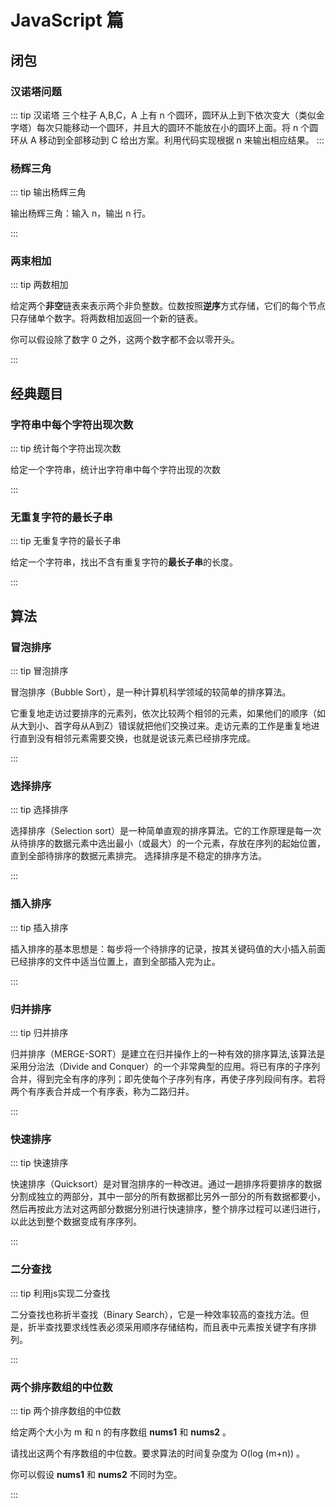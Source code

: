 # JavaScript 篇
## 闭包

### 汉诺塔问题

::: tip 汉诺塔
三个柱子 A,B,C，A 上有 n 个圆环，圆环从上到下依次变大（类似金字塔）每次只能移动一个圆环，并且大的圆环不能放在小的圆环上面。将 n 个圆环从 A 移动到全部移动到 C 给出方案。利用代码实现根据 n 来输出相应结果。
:::

<hideShow>
<template slot="example">

n = 1

    A -----> C

n = 2

    A -----> B
    A -----> C
    B -----> C

</template>
<template slot="answer">

```javascript
function move(n, a, b, c) {
  if (n === 1) {
    return console.log(a, ' ----->', c)
  }
  move(n - 1, a, c, b)
  move(1, a, b, c)
  move(n - 1, b, a, c)
}
move(3, 'A', 'B', 'C')
```

</template>
</hideShow>

### 杨辉三角
::: tip 输出杨辉三角

输出杨辉三角：输入 n，输出 n 行。

:::


<hideShow>
<template slot="example">

n = 1

    1

n = 3

    1
    1, 1
    1, 2, 1

</template>
<template slot="answer">

```javascript
function triangle(n) {
  let list = [1]
  let num = 0
  while (num < n) {
    console.log(list)
    const arr = []
    num++

    list.push(0)
    list.reduce((a, b, key) => {
      arr[key] = a + b
      return b
    }, 0)
    list = arr
  }
}
triangle(15)
```

</template>
</hideShow>

### 两束相加

::: tip 两数相加

给定两个**非空**链表来表示两个非负整数。位数按照**逆序**方式存储，它们的每个节点只存储单个数字。将两数相加返回一个新的链表。

你可以假设除了数字 0 之外，这两个数字都不会以零开头。

:::

<hideShow>
<template slot="example">

```
输入：(2 -> 4 -> 3) + (5 -> 6 -> 4)
输出：7 -> 0 -> 8
原因：342 + 465 = 807
```

输入输出格式： （链表）

```javascript
function ListNode(val) {
  this.val = val
  this.next = null
}
l1: {"val":2,"next":{"val":4,"next": {"val": 3,"next":null}}}
l2: {"val":5,"next":{"val":6,"next": {"val": 4,"next":null}}}

输出：{"val":7,"next":{"val":0,"next": {"val": ,"next":null}}}

```



</template>
<template slot="answer">

```javascript
var addTwoNumbers = function(l1, l2, num = 0) {
  let a = l1.val ? l1.val : 0
  let b = l2.val ? l2.val : 0
  let n = a + b + num
  let node = new ListNode(n % 10)
  if (!l1.next && !l2.next) {
    if (n >= 10) {
      node.next = new ListNode(1)
    }
    return node
  }
  node.next = addTwoNumbers( l1.next ? l1.next : {}, l2.next ? l2.next : {}, (n>9?1:0))
  return node
}
addTwoNumbers(l1, l2)
```

</template>
</hideShow>

## 经典题目

### 字符串中每个字符出现次数

::: tip 统计每个字符出现次数

给定一个字符串，统计出字符串中每个字符出现的次数

:::
<hideShow>
<template slot="example">

str = '1122qqqe'

    1: 2,
    2: 2,
    q: 3,
    e: 1

</template>
<template slot="answer">

```javascript
let str = '1234qwer*)('
const obj = Array.prototype.reduce.call(str, (a, b) => {
  a[b] ? a[b]++ : a[b] = 1
  return a
}, {})
console.log(obj)
```

</template>
</hideShow>

### 无重复字符的最长子串

::: tip 无重复字符的最长子串

给定一个字符串，找出不含有重复字符的**最长子串**的长度。

:::
<hideShow>
<template slot="example">

```
输入: "abcabcbb"
输出: 3 
解释: 无重复字符的最长子串是 "abc"，其长度为 3。
```

</template>
<template slot="answer">

```javascript
const str = 'abcabcd '
var lengthOfLongestSubstring = function(s) {
  let max = 0
  let [l, r] = [0, 0]
  for (let i = 0; i < s.length; i++) {
    if (s.slice(l, r).includes(s[i])) l += s.slice(l, r).indexOf(s[i]) + 1
    r++
    if (s.slice(l, r).length > max) max = s.slice(l, r).length
  }
  return max
}
console.log(lengthOfLongestSubstring(str))
```

</template>
</hideShow>

## 算法

### 冒泡排序

::: tip 冒泡排序

冒泡排序（Bubble Sort），是一种计算机科学领域的较简单的排序算法。

它重复地走访过要排序的元素列，依次比较两个相邻的元素，如果他们的顺序（如从大到小、首字母从A到Z）错误就把他们交换过来。走访元素的工作是重复地进行直到没有相邻元素需要交换，也就是说该元素已经排序完成。

:::

<hideShow>
<template slot="example">

`<无>`

</template>
<template slot="answer">

```javascript
/**
 * 冒泡排序
 */
function bubbleSort(arr) {
  for (let i = 0; i < arr.length - 1; i++) {
    for (let j = 0; j < arr.length - i - 1; j++) {
      [arr[j], arr[j + 1]] =
        arr[j] > arr[j + 1] 
          ? [arr[j + 1], arr[j]] : [arr[j], arr[j + 1]]
    }
  }
  return arr
}
```

</template>
</hideShow>

### 选择排序

::: tip 选择排序

选择排序（Selection sort）是一种简单直观的排序算法。它的工作原理是每一次从待排序的数据元素中选出最小（或最大）的一个元素，存放在序列的起始位置，直到全部待排序的数据元素排完。 选择排序是不稳定的排序方法。

:::

<hideShow>
<template slot="example">

`<无>`

</template>
<template slot="answer">

```javascript
/**
 * 选择排序
 */
function selectionSort(arr) {
  for (let i = 0; i < arr.length - 1; i++) {
    for (let j = i + 1; j < arr.length; j++) {
      [arr[i], arr[j]] = arr[i] > arr[j] ? [arr[j], arr[i]] : [arr[i], arr[j]]
    }
  }
  return arr
}
```

</template>
</hideShow>

### 插入排序

::: tip 插入排序

插入排序的基本思想是：每步将一个待排序的记录，按其关键码值的大小插入前面已经排序的文件中适当位置上，直到全部插入完为止。

:::

<hideShow>
<template slot="example">

`<无>`

</template>
<template slot="answer">

```javascript
/**
 * 插入排序
 */
function insertSort(arr) {
  let tem,j
  for(let i = 0; i<arr.length; i++){
    j = i
    tem = arr[i]
    while(j>0&& arr[j-1]>tem){
      arr[j] = arr[j -1]
      j--
    }
    arr[j] = tem
  }
  return arr
}
```

</template>
</hideShow>

### 归并排序

::: tip 归并排序

归并排序（MERGE-SORT）是建立在归并操作上的一种有效的排序算法,该算法是采用分治法（Divide and Conquer）的一个非常典型的应用。将已有序的子序列合并，得到完全有序的序列；即先使每个子序列有序，再使子序列段间有序。若将两个有序表合并成一个有序表，称为二路归并。

:::

<hideShow>
<template slot="example">

`<无>`

</template>
<template slot="answer">

```javascript
/**
 * 归并排序
 */
function mergeSort(arr) {
  if (arr.length <= 1) return arr
  const left = mergeSort(arr.splice(0, parseInt(arr.length / 2)))
  const right = mergeSort(arr)
  return ((left, right) => {
    let [l, r, result] = [0, 0, []]
    while (l < left.length && r < right.length) {
      if (left[l] < right[r]) {
        result.push(left[l])
        l += 1
      } else {
        result.push(right[r])
        r += 1
      }
    }
    result.push(...left.slice(l))
    result.push(...right.slice(r))
    return result
  })(left, right)
}
```

</template>
</hideShow>

### 快速排序

::: tip 快速排序

快速排序（Quicksort）是对冒泡排序的一种改进。通过一趟排序将要排序的数据分割成独立的两部分，其中一部分的所有数据都比另外一部分的所有数据都要小，然后再按此方法对这两部分数据分别进行快速排序，整个排序过程可以递归进行，以此达到整个数据变成有序序列。

:::

<hideShow>
<template slot="example">

`<无>`

</template>
<template slot="answer">

```javascript
/**
 * 快速排序
 */
function quickSort(arr) {
  if (arr.length < 2) return arr
  const baseValue = arr[0]
  const [less, equal, greater] = [[], [], []]
  arr.forEach(item => {
    let n = baseValue - item
    n == 0 ? equal.push(item) : n > 0 ? less.push(item) : greater.push(item)
  })
  return [...quickSort(less), ...equal, ...quickSort(greater)]
}
```

</template>
</hideShow>

### 二分查找

::: tip 利用js实现二分查找

二分查找也称折半查找（Binary Search），它是一种效率较高的查找方法。但是，折半查找要求线性表必须采用顺序存储结构，而且表中元素按关键字有序排列。

:::

<hideShow>
<template slot="example">

`<无>`

</template>
<template slot="answer">

```javascript
function findArr(arr, val) {
  let low = 0
  let high = arr.length - 1
  while (low <= high) {
    let index = parseInt((low + high) / 2)
    let guess = arr[index]
    if (guess == val) return index
    if (guess > val) high = parseInt(index - 1)
    else low = index + 1
  }
  return -1
}
```

</template>
</hideShow>

### 两个排序数组的中位数

::: tip 两个排序数组的中位数

给定两个大小为 m 和 n 的有序数组 **nums1** 和 **nums2** 。

请找出这两个有序数组的中位数。要求算法的时间复杂度为 O(log (m+n)) 。

你可以假设 **nums1** 和 **nums2** 不同时为空。

:::
<hideShow>
<template slot="example">

**示例 1:**

```
nums1 = [1, 3]
nums2 = [2]

中位数是 2.0
```

**示例 2:**

```
nums1 = [1, 2]
nums2 = [3, 4]

中位数是 (2 + 3)/2 = 2.5
```



</template>

<template slot="answer">

```javascript
var findMedianSortedArrays = function(nums1, nums2) {
  var len1 = nums1.length
  var len2 = nums2.length
  var len = len1 + len2
  var zn = len / 2
  var n1 = len1 / 2
  var n2 = zn - n1
  var i1, j1, i2, j2
  if (n1 % 1 > 0) {
    i1 = j1 = n1 >> 0
  } else {
    i1 = n1 - 1
    j1 = n1
  }
  if (n2 % 1 > 0) {
    i2 = j2 = n2 >> 0
  } else {
    i2 = n2 - 1
    j2 = n2
  }
  return test(i1, j1, i2, j2)
  function test(i1, j1, i2, j2) {
    var l1, r1, l2, r2
    l1 = nums1[i1] || -Infinity
    r1 = nums1[j1] || Infinity
    l2 = nums2[i2] || -Infinity
    r2 = nums2[j2] || Infinity
    if (l1 > r2) {
      return test(i1 - 1, i1, j2, j2 + 1)
    } else if (l2 > r1) {
      return test(j1, j1 + 1, i2 - 1, i2)
    } else {
      if (zn > zn >> 0) {
        return Math.max(l1, l2)
      } else {
        return (Math.max(l1, l2) + Math.min(r1, r2)) / 2
      }
    }
  }
}

console.log(findMedianSortedArrays([1, 2], [3, 4]))
```

</template>
</hideShow>
